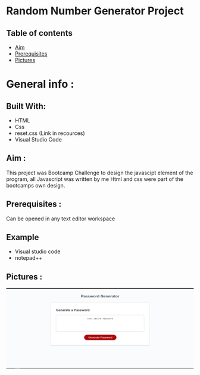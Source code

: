 # Random Number Generator Project


## Table of contents
* [Aim](#Aim)
* [Prerequisites](#Prerequisites)
* [Pictures](#Pictures)

# General info :

## Built With:

* HTML
* Css
* reset.css (Link in recources)
* Visual Studio Code

## Aim :

This project was Bootcamp Challenge to design the javascipt element of the program, all Javascript was written by me
Html and css were part of the bootcamps own design. 

## Prerequisites :

Can be opened in any text editor workspace

## Example
* Visual studio code
* notepad++

## Pictures :
![404 image missing](/assets/Pics/ScreenShot.jpg "Optional Title")
